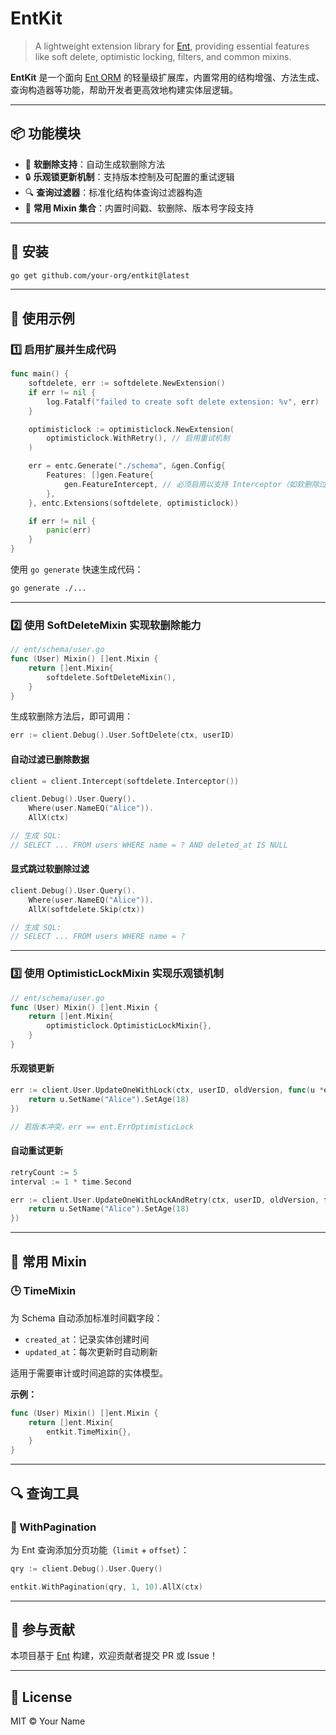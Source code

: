 
# EntKit

> A lightweight extension library for [Ent](https://entgo.io), providing essential features like soft delete, optimistic locking, filters, and common mixins.

**EntKit** 是一个面向 [Ent ORM](https://entgo.io) 的轻量级扩展库，内置常用的结构增强、方法生成、查询构造器等功能，帮助开发者更高效地构建实体层逻辑。

---

## 📦 功能模块

- 🧩 **软删除支持**：自动生成软删除方法
- 🔒 **乐观锁更新机制**：支持版本控制及可配置的重试逻辑
- 🔍 **查询过滤器**：标准化结构体查询过滤器构造
- 🧬 **常用 Mixin 集合**：内置时间戳、软删除、版本号字段支持

---

## 🔧 安装

```bash
go get github.com/your-org/entkit@latest
```

---

## 🚀 使用示例

### 1️⃣ 启用扩展并生成代码

```go
func main() {
	softdelete, err := softdelete.NewExtension()
	if err != nil {
		log.Fatalf("failed to create soft delete extension: %v", err)
	}

	optimisticlock := optimisticlock.NewExtension(
		optimisticlock.WithRetry(), // 启用重试机制
	)

	err = entc.Generate("./schema", &gen.Config{
		Features: []gen.Feature{
			gen.FeatureIntercept, // 必须启用以支持 Interceptor（如软删除过滤）
		},
	}, entc.Extensions(softdelete, optimisticlock))

	if err != nil {
		panic(err)
	}
}
```

使用 `go generate` 快速生成代码：

```bash
go generate ./...
```

---

### 2️⃣ 使用 SoftDeleteMixin 实现软删除能力

```go
// ent/schema/user.go
func (User) Mixin() []ent.Mixin {
	return []ent.Mixin{
		softdelete.SoftDeleteMixin(),
	}
}
```

生成软删除方法后，即可调用：

```go
err := client.Debug().User.SoftDelete(ctx, userID)
```

#### 自动过滤已删除数据

```go
client = client.Intercept(softdelete.Interceptor())

client.Debug().User.Query().
	Where(user.NameEQ("Alice")).
	AllX(ctx)

// 生成 SQL:
// SELECT ... FROM users WHERE name = ? AND deleted_at IS NULL
```

#### 显式跳过软删除过滤

```go
client.Debug().User.Query().
	Where(user.NameEQ("Alice")).
	AllX(softdelete.Skip(ctx))

// 生成 SQL:
// SELECT ... FROM users WHERE name = ?
```

---

### 3️⃣ 使用 OptimisticLockMixin 实现乐观锁机制

```go
// ent/schema/user.go
func (User) Mixin() []ent.Mixin {
	return []ent.Mixin{
		optimisticlock.OptimisticLockMixin{},
	}
}
```

#### 乐观锁更新

```go
err := client.User.UpdateOneWithLock(ctx, userID, oldVersion, func(u *ent.UserUpdateOne) *ent.UserUpdateOne {
	return u.SetName("Alice").SetAge(18)
})

// 若版本冲突，err == ent.ErrOptimisticLock
```

#### 自动重试更新

```go
retryCount := 5
interval := 1 * time.Second

err := client.User.UpdateOneWithLockAndRetry(ctx, userID, oldVersion, func(u *ent.UserUpdateOne) *ent.UserUpdateOne {
	return u.SetName("Alice").SetAge(18)
})
```

---

## 🧬 常用 Mixin

### 🕒 TimeMixin

为 Schema 自动添加标准时间戳字段：

- `created_at`：记录实体创建时间
- `updated_at`：每次更新时自动刷新

适用于需要审计或时间追踪的实体模型。

**示例：**

```go
func (User) Mixin() []ent.Mixin {
	return []ent.Mixin{
		entkit.TimeMixin{},
	}
}
```

---

## 🔍 查询工具

### 📄 WithPagination

为 Ent 查询添加分页功能（`limit` + `offset`）：

```go
qry := client.Debug().User.Query()

entkit.WithPagination(qry, 1, 10).AllX(ctx)
```

---

## 🤝 参与贡献

本项目基于 [Ent](https://entgo.io) 构建，欢迎贡献者提交 PR 或 Issue！

---

## 📝 License

MIT © Your Name
